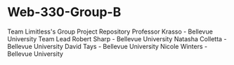 # Web-330-Group-B
Team Limitless's Group Project Repository
Professor Krasso - Bellevue University 
Team Lead Robert Sharp - Bellevue University
Natasha Colletta - Bellevue University
David Tays - Bellevue University
Nicole Winters - Bellevue University
